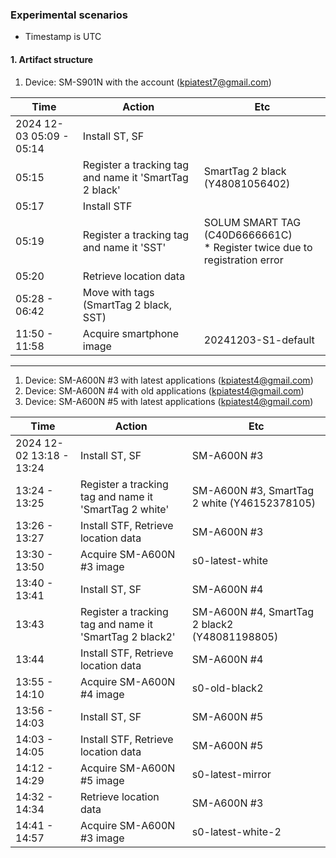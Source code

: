 ### Experimental scenarios
* Timestamp is UTC

#### 1. Artifact structure
1. Device: SM-S901N with the account (kpiatest7@gmail.com)

|Time|Action|Etc|
|------|---|---|
|2024 12-03 05:09 - 05:14|Install ST, SF||
|05:15|Register a tracking tag and name it 'SmartTag 2 black' |SmartTag 2 black (Y48081056402)|
|05:17|Install STF||
|05:19|Register a tracking tag and name it 'SST' |SOLUM SMART TAG (C40D6666661C) <br> * Register twice due to registration error|
|05:20|Retrieve location data||
|05:28 - 06:42|Move with tags (SmartTag 2 black, SST)||
|11:50 - 11:58|Acquire smartphone image|20241203-S1-default|

---

1. Device: SM-A600N #3 with latest applications (kpiatest4@gmail.com)
1. Device: SM-A600N #4 with old applications (kpiatest4@gmail.com)
1. Device: SM-A600N #5 with latest applications (kpiatest4@gmail.com)

|Time|Action|Etc|
|------|---|---|
|2024 12-02 13:18 - 13:24|Install ST, SF|SM-A600N #3|
|13:24 - 13:25|Register a tracking tag and name it 'SmartTag 2 white' |SM-A600N #3, SmartTag 2 white (Y46152378105)|
|13:26 - 13:27|Install STF, Retrieve location data|SM-A600N #3|
|13:30 - 13:50|Acquire SM-A600N #3 image|s0-latest-white|
|13:40 - 13:41|Install ST, SF|SM-A600N #4|
|13:43|Register a tracking tag and name it 'SmartTag 2 black2' |SM-A600N #4, SmartTag 2 black2 (Y48081198805)|
|13:44|Install STF, Retrieve location data|SM-A600N #4|
|13:55 - 14:10|Acquire SM-A600N #4 image|s0-old-black2|
|13:56 - 14:03|Install ST, SF|SM-A600N #5|
|14:03 - 14:05|Install STF, Retrieve location data|SM-A600N #5|
|14:12 - 14:29|Acquire SM-A600N #5 image|s0-latest-mirror|
|14:32 - 14:34|Retrieve location data|SM-A600N #3|
|14:41 - 14:57|Acquire SM-A600N #3 image|s0-latest-white-2|

